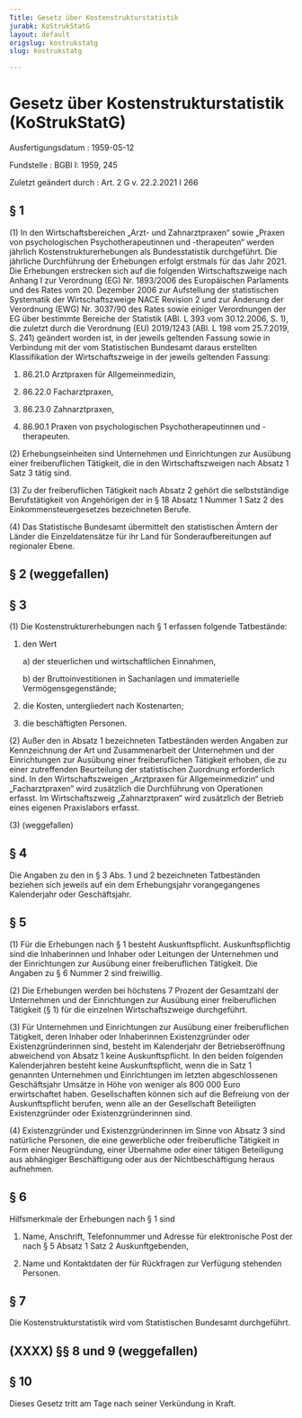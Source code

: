 ```yaml
---
Title: Gesetz über Kostenstrukturstatistik
jurabk: KoStrukStatG
layout: default
origslug: kostrukstatg
slug: kostrukstatg

---
```


# Gesetz über Kostenstrukturstatistik (KoStrukStatG)

Ausfertigungsdatum
:   1959-05-12

Fundstelle
:   BGBl I: 1959, 245

Zuletzt geändert durch
:   Art. 2 G v. 22.2.2021 I 266


## § 1

(1) In den Wirtschaftsbereichen „Arzt- und Zahnarztpraxen“ sowie
„Praxen von psychologischen Psychotherapeutinnen und -therapeuten“
werden jährlich Kostenstrukturerhebungen als Bundesstatistik
durchgeführt. Die jährliche Durchführung der Erhebungen erfolgt
erstmals für das Jahr 2021. Die Erhebungen erstrecken sich auf die
folgenden Wirtschaftszweige nach Anhang I zur Verordnung (EG) Nr.
1893/2006 des Europäischen Parlaments und des Rates vom 20. Dezember
2006 zur Aufstellung der statistischen Systematik der
Wirtschaftszweige NACE Revision 2 und zur Änderung der Verordnung
(EWG) Nr. 3037/90 des Rates sowie einiger Verordnungen der EG über
bestimmte Bereiche der Statistik (ABl. L 393 vom 30.12.2006, S. 1),
die zuletzt durch die Verordnung (EU) 2019/1243 (ABl. L 198 vom
25\.7.2019, S. 241) geändert worden ist, in der jeweils geltenden
Fassung sowie in Verbindung mit der vom Statistischen Bundesamt daraus
erstellten Klassifikation der Wirtschaftszweige in der jeweils
geltenden Fassung:

1.  86.21.0 Arztpraxen für Allgemeinmedizin,


2.  86.22.0 Facharztpraxen,


3.  86.23.0 Zahnarztpraxen,


4.  86.90.1 Praxen von psychologischen Psychotherapeutinnen und
    -therapeuten.




(2) Erhebungseinheiten sind Unternehmen und Einrichtungen zur Ausübung
einer freiberuflichen Tätigkeit, die in den Wirtschaftszweigen nach
Absatz 1 Satz 3 tätig sind.

(3) Zu der freiberuflichen Tätigkeit nach Absatz 2 gehört die
selbstständige Berufstätigkeit von Angehörigen der in § 18 Absatz 1
Nummer 1 Satz 2 des Einkommensteuergesetzes bezeichneten Berufe.

(4) Das Statistische Bundesamt übermittelt den statistischen Ämtern
der Länder die Einzeldatensätze für ihr Land für Sonderaufbereitungen
auf regionaler Ebene.


## § 2 (weggefallen)



## § 3

(1) Die Kostenstrukturerhebungen nach § 1 erfassen folgende
Tatbestände:

1.  den Wert

    a)  der steuerlichen und wirtschaftlichen Einnahmen,


    b)  der Bruttoinvestitionen in Sachanlagen und immaterielle
        Vermögensgegenstände;





2.  die Kosten, untergliedert nach Kostenarten;


3.  die beschäftigten Personen.




(2) Außer den in Absatz 1 bezeichneten Tatbeständen werden Angaben zur
Kennzeichnung der Art und Zusammenarbeit der Unternehmen und der
Einrichtungen zur Ausübung einer freiberuflichen Tätigkeit erhoben,
die zu einer zutreffenden Beurteilung der statistischen Zuordnung
erforderlich sind. In den Wirtschaftszweigen „Arztpraxen für
Allgemeinmedizin“ und „Facharztpraxen“ wird zusätzlich die
Durchführung von Operationen erfasst. Im Wirtschaftszweig
„Zahnarztpraxen“ wird zusätzlich der Betrieb eines eigenen
Praxislabors erfasst.

(3) (weggefallen)


## § 4

Die Angaben zu den in § 3 Abs. 1 und 2 bezeichneten Tatbeständen
beziehen sich jeweils auf ein dem Erhebungsjahr vorangegangenes
Kalenderjahr oder Geschäftsjahr.


## § 5

(1) Für die Erhebungen nach § 1 besteht Auskunftspflicht.
Auskunftspflichtig sind die Inhaberinnen und Inhaber oder Leitungen
der Unternehmen und der Einrichtungen zur Ausübung einer
freiberuflichen Tätigkeit. Die Angaben zu § 6 Nummer 2 sind
freiwillig.

(2) Die Erhebungen werden bei höchstens 7 Prozent der Gesamtzahl der
Unternehmen und der Einrichtungen zur Ausübung einer freiberuflichen
Tätigkeit (§ 1) für die einzelnen Wirtschaftszweige durchgeführt.

(3) Für Unternehmen und Einrichtungen zur Ausübung einer
freiberuflichen Tätigkeit, deren Inhaber oder Inhaberinnen
Existenzgründer oder Existenzgründerinnen sind, besteht im
Kalenderjahr der Betriebseröffnung abweichend von Absatz 1 keine
Auskunftspflicht. In den beiden folgenden Kalenderjahren besteht keine
Auskunftspflicht, wenn die in Satz 1 genannten Unternehmen und
Einrichtungen im letzten abgeschlossenen Geschäftsjahr Umsätze in Höhe
von weniger als 800 000 Euro erwirtschaftet haben. Gesellschaften
können sich auf die Befreiung von der Auskunftspflicht berufen, wenn
alle an der Gesellschaft Beteiligten Existenzgründer oder
Existenzgründerinnen sind.

(4) Existenzgründer und Existenzgründerinnen im Sinne von Absatz 3
sind natürliche Personen, die eine gewerbliche oder freiberufliche
Tätigkeit in Form einer Neugründung, einer Übernahme oder einer
tätigen Beteiligung aus abhängiger Beschäftigung oder aus der
Nichtbeschäftigung heraus aufnehmen.


## § 6

Hilfsmerkmale der Erhebungen nach § 1 sind

1.  Name, Anschrift, Telefonnummer und Adresse für elektronische Post der
    nach § 5 Absatz 1 Satz 2 Auskunftgebenden,


2.  Name und Kontaktdaten der für Rückfragen zur Verfügung stehenden
    Personen.





## § 7

Die Kostenstrukturstatistik wird vom Statistischen Bundesamt
durchgeführt.


## (XXXX) §§ 8 und 9 (weggefallen)



## § 10

Dieses Gesetz tritt am Tage nach seiner Verkündung in Kraft.

